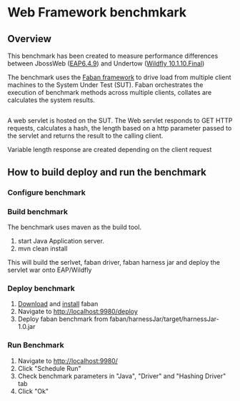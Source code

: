 # Web Framework benchmkark
## Overview
 This benchmark has been created to measure performance differences between JbossWeb ([EAP6.4.9](http://developers.redhat.com/products/eap/overview/)) and Undertow ([Wildfly 10.1.10.Final](http://wildfly.org/))

 The benchmark uses the [Faban framework](http://faban.org/) to drive load from multiple client machines to the System Under Test (SUT).
 Faban orchestrates the execution of benchmark methods across multiple clients, collates are calculates the system results.

##

A web servlet is hosted on the SUT. The Web servlet responds to GET HTTP requests, calculates a hash, the length based on a http parameter passed to the servlet and returns the result to the calling client.

Variable length response are created depending on the client request

## How to build deploy and run the benchmark

### Configure benchmark

### Build benchmark

The benchmark uses maven as the build tool.

1. start Java Application server.
2. mvn clean install

This will build the serlvet, faban driver, faban harness jar and deploy the servlet war onto EAP/Wildfly

### Deploy benchmark

1. [Download](http://faban.org/download.html) and [install](http://faban.org/1.3/docs/install.html) faban
2. Navigate to [http://localhost:9980/deploy](http://localhost:9980/deploy)
3. Deploy faban benchmark from faban/harnessJar/target/harnessJar-1.0.jar

### Run Benchmark

1. Navigate to [http://localhost:9980/](http://localhost:9980/)
2. Click "Schedule Run"
3. Check benchmark parameters in "Java", "Driver" and "Hashing Driver" tab
4. Click "Ok"


